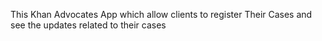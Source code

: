 This Khan Advocates App which allow clients to register Their Cases and see the updates related to their cases
